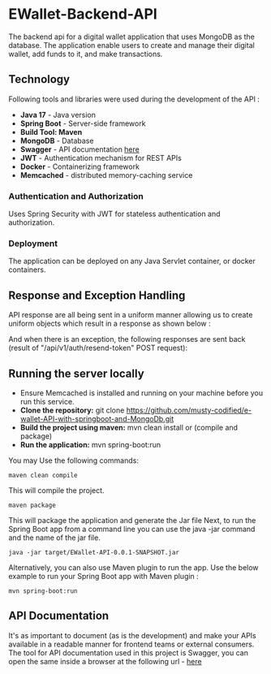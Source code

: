 # EWallet-Backend-API
The backend api for a digital wallet application that uses MongoDB as the database.
The application enable users to create and manage their digital wallet, add funds to it, and make transactions.


## Technology ##
Following tools and libraries were used during the development of the API :
- **Java 17** - Java version
- **Spring Boot** - Server-side framework
- **Build Tool: Maven**
- **MongoDB** - Database
- **Swagger** - API documentation [here](http://localhost:9090/swagger-ui/index.html#/)
- **JWT** - Authentication mechanism for REST APIs
- **Docker** - Containerizing framework
- **Memcached** - distributed memory-caching service


### Authentication and Authorization
Uses Spring Security with JWT for stateless authentication and authorization.

### Deployment
The application can be deployed on any Java Servlet container, or docker containers.

## Response and Exception Handling ##
API response are all being sent in a uniform manner allowing us to create uniform objects which result in a response as shown below :

[//]: # (```)

[//]: # ({)

[//]: # (    "message": "Request successful",)

[//]: # (    "status": true,)

[//]: # (    "data": {)

[//]: # (        "body": "1st comment ",)

[//]: # (        "userId": "UUakBFkkmY",)

[//]: # (        "postId": 1,)

[//]: # (        "username": "John",)

[//]: # (        "commentLikeResponses": [)

[//]: # (            {)

[//]: # (                "id": 1,)

[//]: # (                "liked": false,)

[//]: # (                "likesCount": 0,)

[//]: # (                "postId": null,)

[//]: # (                "userId": "UUakBFkkmY")

[//]: # (            })

[//]: # (        ])

[//]: # (    })

[//]: # (})

[//]: # (```)

And when there is an exception, the following responses are sent back (result of "/api/v1/auth/resend-token" POST request):

[//]: # (```)

[//]: # ({)

[//]: # (    "timeStamp": "2023-08-06T09:10:40.910+00:00",)

[//]: # (    "message": "User is not found",)

[//]: # (    "debugMessage": "User not found")

[//]: # (})

[//]: # (```)

## Running the server locally ##
* Ensure Memcached is installed and running on your machine before you run this service.
* **Clone the repository:** git clone https://github.com/musty-codified/e-wallet-API-with-springboot-and-MongoDb.git
* **Build the project using maven:** mvn clean install or (compile and package)
* **Run the application:** mvn spring-boot:run

You may Use the following commands:

```
maven clean compile
```
This will compile the project.
```
maven package
```
This will package the application and generate the Jar file
Next, to run the Spring Boot app from a command line you can use the java -jar command and the name of the jar file.

```
java -jar target/EWallet-API-0.0.1-SNAPSHOT.jar
```

Alternatively, you can also use Maven plugin to run the app. Use the below example to run your Spring Boot app with Maven plugin :
```
mvn spring-boot:run
```

[//]: # (## Running the server in a Docker Container ##)

[//]: # (Make sure the docker desktop is up and running in your machine before building the container image from the docker file :)

[//]: # (run the following command :)

[//]: # (```)

[//]: # (docker build -t spring-boot-social-api . )

[//]: # (```)

[//]: # (Command to run the container :)

[//]: # ()
[//]: # (```)

[//]: # (  docker run -p 8081:8081 spring-boot-social-api)

[//]: # ()
[//]: # (```)

[//]: # (Please note when you build the container image and if mysql is running locally on your system, you will need to specify the network name and container name in the command )

[//]: # (and configure the application.properties to use the container name as the host name file to be able to connect to the database from within the container.)

[//]: # (```)

[//]: # (docker run --network springboot-mysql-net --name springboot-mysql-container -p 8081:8081 spring-boot-social-api)

[//]: # (```)

[//]: # (## Docker Compose ##)

[//]: # (Another alternative to run the application is to use the docker-compose.yml file, which is used to run multiple services in multiple containers.)

[//]: # (And to run the application, please execute the following command :)

[//]: # ()
[//]: # (```)

[//]: # (docker-compose up -d --build)

[//]: # (```)

## API Documentation ##
It's as important to document (as is the development) and make your APIs available in a readable manner for frontend teams or external consumers.
The tool for API documentation used in this project is Swagger, you can open the same inside a browser at the following url - [here](http://localhost:9090/swagger-ui/index.html#/)

[//]: # (Some important api endpoints are as follows :)

[//]: # ()
[//]: # (- http://localhost:8081/api/v1/users/signup &#40;HTTP:POST&#41;)

[//]: # (- http://localhost:8081/api/v1/users/login &#40;HTTP:POST&#41;)

[//]: # (- http://localhost:8081/api/v1/users/userId/posts &#40;HTTP:POST&#41;)

[//]: # (- http://localhost:8081/api/v1/users/userId/posts/postId &#40;HTTP:GET&#41;)

[//]: # (- http://localhost:8081/api/v1/users/userId/posts/postId/comments &#40;HTTP:POST&#41;)

[//]: # (- http://localhost:8081/api/v1/users/userId/posts/postId/post_like &#40;HTTP:POST&#41;)










